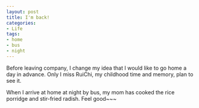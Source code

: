 ```yaml
---
layout: post
title: I'm back!
categories:
- Life
tags:
- home
- bus
- night
---
```


Before leaving company, I change my idea that I would like to go home a day in advance. Only I miss RuiChi, my childhood time and memory, plan to see it. 

When I arrive at home at night by bus, my mom has cooked the rice porridge and stir-fried radish. Feel good~~~
